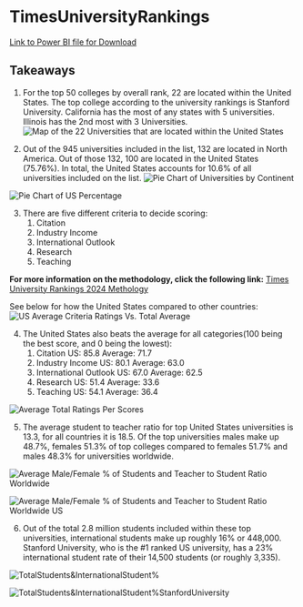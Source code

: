 # TimesUniversityRankings

[Link to Power BI file for Download](https://github.com/Chazzledazzle13/TimesUniversityRankings/blob/main/Times-University-2024-Rankings-PowerBI.pbix)



## Takeaways

1. For the top 50 colleges by overall rank, 22 are located within the United States. The top college according to the university rankings is Stanford University. California has the most of any states with 5 universities. Illinois has the 2nd most with 3 Universities. 
![Map of the 22 Universities that are located within the United States](US-Top-50-Colleges.JPG)

2. Out of the 945 universities included in the list, 132 are located in North America. Out of those 132, 100 are located in the United States (75.76%). In total, the United States accounts for 10.6% of all universities included on the list.
![Pie Chart of Universities by Continent](Top-University-by-Continent.JPG)


![Pie Chart of US Percentage](US-By-Continent.JPG)

3. There are five different criteria to decide scoring:
   1. Citation
   2. Industry Income
   3. International Outlook
   4. Research
   5. Teaching
  
**For more information on the methodology, click the following link:** [Times University Rankings 2024 Methology](https://www.timeshighereducation.com/world-university-rankings/world-university-rankings-2024-methodology)

See below for how the United States compared to other countries: 
![US Average Criteria Ratings Vs. Total Average](Average-Scores-US-Vs-Total.JPG)



4. The United States also beats the average for all categories(100 being the best score, and 0 being the lowest):
   1. Citation
      US: 85.8  Average: 71.7
   2. Industry Income
      US: 80.1  Average: 63.0
   3. International Outlook
      US: 67.0  Average: 62.5
   4. Research
      US: 51.4  Average: 33.6
   5. Teaching
      US: 54.1  Average: 36.4
      
![Average Total Ratings Per Scores](Average-Ratings-For-Scores.JPG)

5. The average student to teacher ratio for top United States universities is 13.3, for all countries it is 18.5. Of the top universities males make up 48.7%, females 51.3% of top colleges compared to females 51.7% and males 48.3% for universities worldwide.

![Average Male/Female % of Students and Teacher to Student Ratio Worldwide](MaleFemale-and-StudentTeacherRatio-All.JPG)

![Average Male/Female % of Students and Teacher to Student Ratio Worldwide US](US-Ratios.JPG)

6. Out of the total 2.8 million students included within these top universities, international students make up roughly 16% or 448,000. Stanford University, who is the #1 ranked US university, has a 23% international student rate of their 14,500 students (or roughly 3,335).

![TotalStudents&InternationalStudent%](International-Students-and-Total.JPG)

![TotalStudents&InternationalStudent%StanfordUniversity](Stanford-International-Students-and-Total.JPG)

